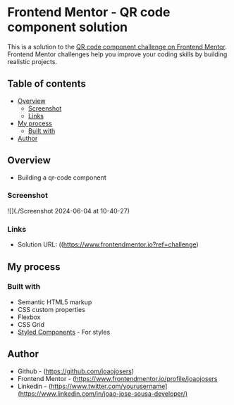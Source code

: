 # Frontend Mentor - QR code component solution

This is a solution to the [QR code component challenge on Frontend Mentor](https://www.frontendmentor.io/challenges/qr-code-component-iux_sIO_H). Frontend Mentor challenges help you improve your coding skills by building realistic projects. 

## Table of contents

- [Overview](#overview)
  - [Screenshot](#screenshot)
  - [Links](#links)
- [My process](#my-process)
  - [Built with](#built-with)
- [Author](#author)


## Overview
- Building a qr-code component

### Screenshot
![](./Screenshot 2024-06-04 at 10-40-27)

### Links

- Solution URL: ((https://www.frontendmentor.io?ref=challenge)


## My process

### Built with

- Semantic HTML5 markup
- CSS custom properties
- Flexbox
- CSS Grid
- [Styled Components](https://styled-components.com/) - For styles


## Author

- Github - (https://github.com/joaojosers)
- Frontend Mentor - (https://www.frontendmentor.io/profile/joaojosers
- Linkedin - (https://www.twitter.com/yourusername](https://www.linkedin.com/in/joao-jose-sousa-developer/)


